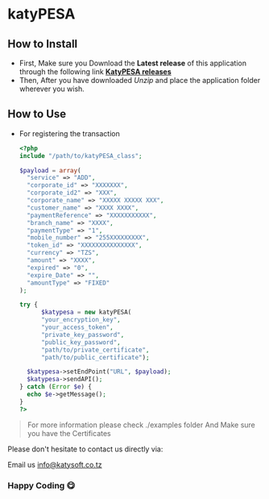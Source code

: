 # katyPESA

## How to Install

- First, Make sure you Download the **Latest release** of this application through the following link **[KatyPESA releases](https://github.com/mdausoft/katyPESA/releases)**
- Then, After you have downloaded _Unzip_ and place the application folder wherever you wish.

## How to Use

- For registering the transaction

  ```PHP
  <?php
  include "/path/to/katyPESA_class";

  $payload = array(
    "service" => "ADD",
    "corporate_id" => "XXXXXXX",
    "corporate_id2" => "XXX",
    "corporate_name" => "XXXXX XXXXX XXX",
    "customer_name" => "XXXX XXXX",
    "paymentReference" => "XXXXXXXXXXX",
    "branch_name" => "XXXX",
    "paymentType" => "1",
    "mobile_number" => "255XXXXXXXXX",
    "token_id" => "XXXXXXXXXXXXXXX",
    "currency" => "TZS",
    "amount" => "XXXX",
    "expired" => "0",
    "expire_Date" => "",
    "amountType" => "FIXED"
  );

  try {
        $katypesa = new katyPESA(
        "your_encryption_key",
        "your_access_token",
        "private_key_password",
        "public_key_password",
        "path/to/private_certificate",
        "path/to/public_certificate");

    $katypesa->setEndPoint("URL", $payload);
    $katypesa->sendAPI();
  } catch (Error $e) {
    echo $e->getMessage();
  }
  ?>
  ```

> For more information please check ./examples folder
> And Make sure you have the Certificates

Please don't hesitate to contact us directly via:

Email us <info@katysoft.co.tz>

### Happy Coding 😋
